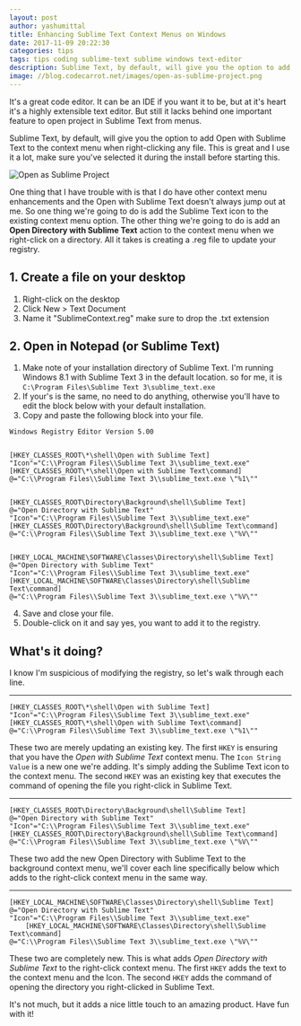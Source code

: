 ```yaml
---
layout: post
author: yashumittal
title: Enhancing Sublime Text Context Menus on Windows
date: 2017-11-09 20:22:30
categories: tips
tags: tips coding sublime-text sublime windows text-editor
description: Sublime Text, by default, will give you the option to add Open with Sublime Text to the context menu when right-clicking any file. This is great and I use it a lot, make sure you've selected it during the install before starting this.
image: //blog.codecarrot.net/images/open-as-sublime-project.png
---
```


It's a great code editor. It can be an IDE if you want it to be, but at it's heart it's a highly extensible text editor. But still it lacks behind one important feature to open project in Sublime Text from menus.

Sublime Text, by default, will give you the option to add Open with Sublime Text to the context menu when right-clicking any file. This is great and I use it a lot, make sure you've selected it during the install before starting this.

![Open as Sublime Project](//blog.codecarrot.net/images/open-as-sublime-project.png)

One thing that I have trouble with is that I do have other context menu enhancements and the Open with Sublime Text doesn't always jump out at me. So one thing we're going to do is add the Sublime Text icon to the existing context menu option. The other thing we're going to do is add an **Open Directory with Sublime Text** action to the context menu when we right-click on a directory. All it takes is creating a .reg file to update your registry.

## 1. Create a file on your desktop

1. Right-click on the desktop
2. Click New > Text Document
3. Name it "SublimeContext.reg" make sure to drop the .txt extension

## 2. Open in Notepad (or Sublime Text)

1. Make note of your installation directory of Sublime Text. I'm running Windows 8.1 with Sublime Text 3 in the default location. so for me, it is `C:\Program Files\Sublime Text 3\sublime_text.exe`
2. If your's is the same, no need to do anything, otherwise you'll have to edit the block below with your default installation.
3. Copy and paste the following block into your file.
```
Windows Registry Editor Version 5.00


[HKEY_CLASSES_ROOT\*\shell\Open with Sublime Text]
"Icon"="C:\\Program Files\\Sublime Text 3\\sublime_text.exe"
[HKEY_CLASSES_ROOT\*\shell\Open with Sublime Text\command]
@="C:\\Program Files\\Sublime Text 3\\sublime_text.exe \"%1\""


[HKEY_CLASSES_ROOT\Directory\Background\shell\Sublime Text]
@="Open Directory with Sublime Text"
"Icon"="C:\\Program Files\\Sublime Text 3\\sublime_text.exe"
[HKEY_CLASSES_ROOT\Directory\Background\shell\Sublime Text\command]
@="C:\\Program Files\\Sublime Text 3\\sublime_text.exe \"%V\""


[HKEY_LOCAL_MACHINE\SOFTWARE\Classes\Directory\shell\Sublime Text]
@="Open Directory with Sublime Text"
"Icon"="C:\\Program Files\\Sublime Text 3\\sublime_text.exe"
[HKEY_LOCAL_MACHINE\SOFTWARE\Classes\Directory\shell\Sublime Text\command]
@="C:\\Program Files\\Sublime Text 3\\sublime_text.exe \"%V\""
```
4. Save and close your file.
5. Double-click on it and say yes, you want to add it to the registry.

## What's it doing?

I know I'm suspicious of modifying the registry, so let's walk through each line.

***

```
[HKEY_CLASSES_ROOT\*\shell\Open with Sublime Text]
"Icon"="C:\\Program Files\\Sublime Text 3\\sublime_text.exe"
[HKEY_CLASSES_ROOT\*\shell\Open with Sublime Text\command]
@="C:\\Program Files\\Sublime Text 3\\sublime_text.exe \"%1\""
```

These two are merely updating an existing key. The first `HKEY` is ensuring that you have the *Open with Sublime Text* context menu. The `Icon String Value` is a new one we're adding. It's simply adding the Sublime Text icon to the context menu. The second `HKEY` was an existing key that executes the command of opening the file you right-click in Sublime Text.

***

```
[HKEY_CLASSES_ROOT\Directory\Background\shell\Sublime Text]
@="Open Directory with Sublime Text"
"Icon"="C:\\Program Files\\Sublime Text 3\\sublime_text.exe"
[HKEY_CLASSES_ROOT\Directory\Background\shell\Sublime Text\command]
@="C:\\Program Files\\Sublime Text 3\\sublime_text.exe \"%V\""
```

These two add the new Open Directory with Sublime Text to the background context menu, we'll cover each line specifically below which adds to the right-click context menu in the same way.

***

```
[HKEY_LOCAL_MACHINE\SOFTWARE\Classes\Directory\shell\Sublime Text]
@="Open Directory with Sublime Text"
"Icon"="C:\\Program Files\\Sublime Text 3\\sublime_text.exe"
    [HKEY_LOCAL_MACHINE\SOFTWARE\Classes\Directory\shell\Sublime Text\command]
@="C:\\Program Files\\Sublime Text 3\\sublime_text.exe \"%V\""
```

These two are completely new. This is what adds *Open Directory with Sublime Text* to the right-click context menu. The first `HKEY` adds the text to the context menu and the Icon. The second `HKEY` adds the command of opening the directory you right-clicked in Sublime Text.

It's not much, but it adds a nice little touch to an amazing product. Have fun with it!